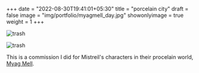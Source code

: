 +++
date = "2022-08-30T19:41:01+05:30"
title = "porcelain city"
draft = false
image = "img/portfolio/myagmell_day.jpg"
showonlyimage = true
weight = 1
+++

![trash](/img/portfolio/myagmell_day.jpg)

![trash](/img/portfolio/myagmell_night.jpg)


This is a commission I did for Mistreil's characters in their procelain world, [Myag Mell](https://www.mistreil.com/characters/myag_mell.html).
